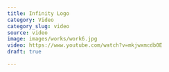 ```yaml
---
title: Infinity Logo
category: Video
category_slug: video
source: video
image: images/works/work6.jpg
video: https://www.youtube.com/watch?v=mkjwxmcdb0E
draft: true

---
```

